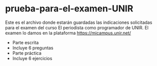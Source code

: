 # prueba-para-el-examen-UNIR
Este es el archivo donde estarán guardadas las indicaciones solicitadas para el examen del curso  El periodista como programador de UNIR.
El examen lo damos en la plataforma https://micampus.unir.net/
- Parte escrita 
- Incluye 6 preguntas 
- Parte práctica  
- Incluye 6 ejercicios
